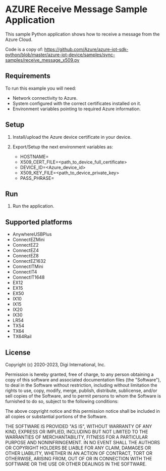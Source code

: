 AZURE Receive Message Sample Application
========================================

This sample Python application shows how to receive a message from the Azure Cloud.

Code is a copy of:
https://github.com/Azure/azure-iot-sdk-python/blob/master/azure-iot-device/samples/sync-samples/receive_message_x509.py

Requirements
------------
To run this example you will need:

* Network connectivity to Azure.
* System configured with the correct certificates installed on it.
* Environment variables pointing to required Azure information.

Setup
-----
1. Install/upload the Azure device certificate in your device.

2. Export/Setup the next environment variables as:
    - HOSTNAME=<azure-hub-name>
    - X509_CERT_FILE=<path_to_device_full_certificate>
    - DEVICE_ID=<Azure_device_id>
    - X509_KEY_FILE=<path_to_device_private_key>
    - PASS_PHRASE=<Passphrase of your Azure DPS service>

Run
---
1. Run the application.

Supported platforms
-------------------
* AnywhereUSBPlus
* ConnectEZMini
* ConnectEZ2
* ConnectEZ4
* ConnectEZ8
* ConnectEZ1632
* ConnectITMini
* ConnectIT4
* ConnectIT1648
* EX12
* EX15
* EX50
* IX10
* IX15
* IX20
* IX30
* LR54
* TX54
* TX64
* TX64Rail

License
-------
Copyright (c) 2020-2023, Digi International, Inc.

Permission is hereby granted, free of charge, to any person obtaining a copy
of this software and associated documentation files (the "Software"), to deal
in the Software without restriction, including without limitation the rights
to use, copy, modify, merge, publish, distribute, sublicense, and/or sell
copies of the Software, and to permit persons to whom the Software is
furnished to do so, subject to the following conditions:

The above copyright notice and this permission notice shall be included in all
copies or substantial portions of the Software.

THE SOFTWARE IS PROVIDED "AS IS", WITHOUT WARRANTY OF ANY KIND, EXPRESS OR
IMPLIED, INCLUDING BUT NOT LIMITED TO THE WARRANTIES OF MERCHANTABILITY,
FITNESS FOR A PARTICULAR PURPOSE AND NONINFRINGEMENT. IN NO EVENT SHALL THE
AUTHORS OR COPYRIGHT HOLDERS BE LIABLE FOR ANY CLAIM, DAMAGES OR OTHER
LIABILITY, WHETHER IN AN ACTION OF CONTRACT, TORT OR OTHERWISE, ARISING FROM,
OUT OF OR IN CONNECTION WITH THE SOFTWARE OR THE USE OR OTHER DEALINGS IN THE
SOFTWARE.
